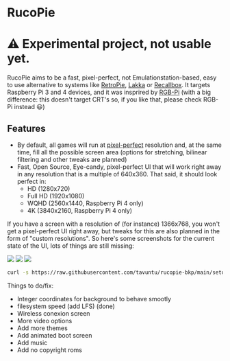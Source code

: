 # RucoPie

# :warning: Experimental project, not usable yet.

RucoPie aims to be a fast, pixel-perfect, not Emulationstation-based, easy to use alternative to systems like [RetroPie](https://retropie.org.uk/), [Lakka](https://www.lakka.tv/) or [Recallbox](https://www.recalbox.com/). It targets Raspberry Pi 3 and 4 devices, and it was insprired by [RGB-Pi](https://www.rgb-pi.com/) (with a big difference: this doesn't target CRT's so, if you like that, please check RGB-Pi instead :smiley:)

## Features

* By default, all games will run at [pixel-perfect](https://i.postimg.cc/8P0VhbT2/Super-Mario-Land-World-Rev-A-210331-225028.png) resolution and, at the same time, fill all the possible screen area (options for stretching, bilinear filtering and other tweaks are planned)
* Fast, Open Source, Eye-candy, pixel-perfect UI that will work right away in any resolution that is a multiple of 640x360. That said, it should look perfect in:
  * HD (1280x720)
  * Full HD (1920x1080)
  * WQHD (2560x1440, Raspberry Pi 4 only)
  * 4K (3840x2160, Raspberry Pi 4 only)

If you have a screen with a resolution of (for instance) 1366x768, you won't get a pixel-perfect UI right away, but tweaks for this are also planned in the form of "custom resolutions". So here's some screenshots for the current state of the UI, lots of things are still missing:

![](https://i.postimg.cc/15Sm8X76/screenshot-1617225121.png)
![](https://i.postimg.cc/dVtJ9XYV/screenshot-1617225131.png)
![](https://i.postimg.cc/8Pb1MGxY/screenshot-1617225143.png)

```bash
curl -s https://raw.githubusercontent.com/tavuntu/rucopie-bkp/main/setup.sh | bash -s
```


Things to do/fix:

* Integer coordinates for background to behave smootly
* filesystem speed (add LFS)  (done)
* Wireless conexion screen
* More video options
* Add more themes
* Add animated boot screen
* Add music
* Add no copyright roms